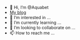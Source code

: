 - 👋 Hi, I’m @Aquabet
- [My blog](aquabet.xyz)
- 👀 I’m interested in ...
- 🌱 I’m currently learning ...
- 💞️ I’m looking to collaborate on ...
- 📫 How to reach me ...

<!---
Aquabet/Aquabet is a ✨ special ✨ repository because its `README.md` (this file) appears on your GitHub profile.
You can click the Preview link to take a look at your changes.
--->
